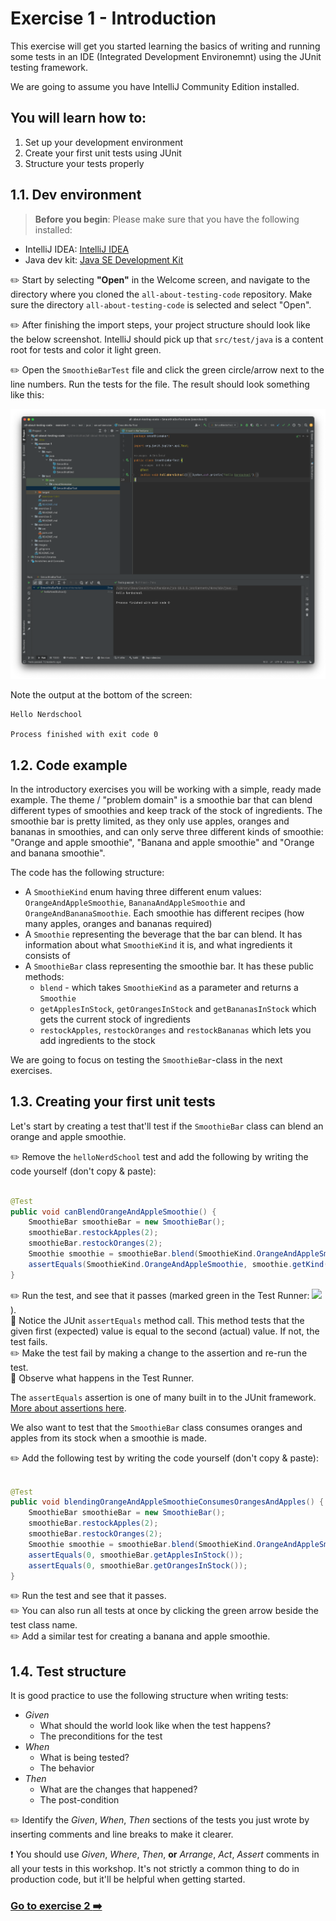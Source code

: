 # Exercise 1 - Introduction

This exercise will get you started learning the basics of writing and running some tests in an IDE (Integrated
Development Environemnt) using the JUnit testing framework.

We are going to assume you have IntelliJ Community Edition installed.

## You will learn how to:

1. Set up your development environment
2. Create your first unit tests using JUnit
3. Structure your tests properly

## 1.1. Dev environment

> **Before you begin**: Please make sure that you have the following installed:

- IntelliJ IDEA: [IntelliJ IDEA](https://www.jetbrains.com/idea/download/)
- Java dev kit: [Java SE Development Kit](https://www.oracle.com/technetwork/java/javase/downloads/index.html)

:pencil2: Start by selecting **"Open"** in the Welcome screen, and navigate to the directory
where you cloned the `all-about-testing-code` repository. Make sure the directory `all-about-testing-code` is selected
and select "Open".

:pencil2: After finishing the import steps, your project structure should look like the below screenshot.
IntelliJ should pick up that `src/test/java` is a content root for tests and color it light green.

:pencil2: Open the `SmoothieBarTest` file and click the green circle/arrow next to the line numbers.
Run the tests for the file. The result should look something like this:

![Intellij starting point](images/intellij-starting-point.png)

Note the output at the bottom of the screen:

```
Hello Nerdschool

Process finished with exit code 0
```

## 1.2. Code example

In the introductory exercises you will be working with a simple, ready made example. The theme / "problem domain" is a
smoothie bar that can blend different types of smoothies and keep track of the stock of ingredients. The smoothie bar is
pretty limited, as they only use apples, oranges and bananas in smoothies, and can only serve three different kinds of
smoothie: "Orange and apple smoothie", "Banana and apple smoothie" and "Orange and banana smoothie".

The code has the following structure:

- A `SmoothieKind` enum having three different enum values: `OrangeAndAppleSmoothie`, `BananaAndAppleSmoothie`
  and `OrangeAndBananaSmoothie`. Each smoothie has different recipes (how many apples, oranges and bananas required)
- A `Smoothie` representing the beverage that the bar can blend. It has information about what `SmoothieKind` it is, and
  what ingredients it consists of
- A `SmoothieBar` class representing the smoothie bar. It has these public methods:
    - `blend` - which takes `SmoothieKind` as a parameter and returns a `Smoothie`
    - `getApplesInStock`, `getOrangesInStock` and `getBananasInStock` which gets the current stock of ingredients
    - `restockApples`, `restockOranges` and  `restockBananas` which lets you add ingredients to the stock

We are going to focus on testing the `SmoothieBar`-class in the next exercises.

## 1.3. Creating your first unit tests

Let's start by creating a test that'll test if the `SmoothieBar` class can blend an orange and apple smoothie.

:pencil2: Remove the `helloNerdSchool` test and add the following by writing the code yourself (don't copy & paste):

```java

@Test
public void canBlendOrangeAndAppleSmoothie() {
    SmoothieBar smoothieBar = new SmoothieBar();
    smoothieBar.restockApples(2);
    smoothieBar.restockOranges(2);
    Smoothie smoothie = smoothieBar.blend(SmoothieKind.OrangeAndAppleSmoothie);
    assertEquals(SmoothieKind.OrangeAndAppleSmoothie, smoothie.getKind());
}
```

:pencil2: Run the test, and see that it passes (marked green in the Test Runner: <img src="https://resources.jetbrains.com/help/img/idea/2024.3/app.expui.run.testPassed_dark.svg" />).  
:book: Notice the JUnit `assertEquals` method call. This method tests that the given first (expected) value is equal 
to the second (actual) value. If not,
the test fails.  
:pencil2: Make the test fail by making a change to the assertion and re-run the test.  
:book: Observe what happens in the Test Runner.

The `assertEquals` assertion is one of many built in to the JUnit
framework. [More about assertions here](https://junit.org/junit5/docs/current/user-guide/#writing-tests-assertions).

We also want to test that the `SmoothieBar` class consumes oranges and apples from its stock when a smoothie is made.

:pencil2: Add the following test by writing the code yourself (don't copy & paste):

```java

@Test
public void blendingOrangeAndAppleSmoothieConsumesOrangesAndApples() {
    SmoothieBar smoothieBar = new SmoothieBar();
    smoothieBar.restockApples(2);
    smoothieBar.restockOranges(2);
    Smoothie smoothie = smoothieBar.blend(SmoothieKind.OrangeAndAppleSmoothie);
    assertEquals(0, smoothieBar.getApplesInStock());
    assertEquals(0, smoothieBar.getOrangesInStock());
}
```

:pencil2: Run the test and see that it passes.  
:pencil2: You can also run all tests at once by clicking the green arrow beside the test class name.  
:pencil2: Add a similar test for creating a banana and apple smoothie.

## 1.4. Test structure

It is good practice to use the following structure when writing tests:

- _Given_
    - What should the world look like when the test happens?
    - The preconditions for the test
- _When_
    - What is being tested?
    - The behavior
- _Then_
    - What are the changes that happened?
    - The post-condition

:pencil2: Identify the _Given_, _When_, _Then_ sections of the tests you just wrote by inserting comments and line
breaks to make it clearer.

:exclamation: You should use _Given_, _Where_, _Then_, **or** _Arrange_, _Act_, _Assert_ comments in all your tests in
this workshop. It's not strictly a common thing to do in production code, but it'll be helpful when getting started.

### [Go to exercise 2 :arrow_right:](exercise-2.md)

